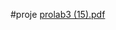 #proje 
[prolab3 (15).pdf](https://github.com/MuratAltunDeveloper/RESTORAN-Y-NET-M-S-STEM-/files/14065043/prolab3.15.pdf)
